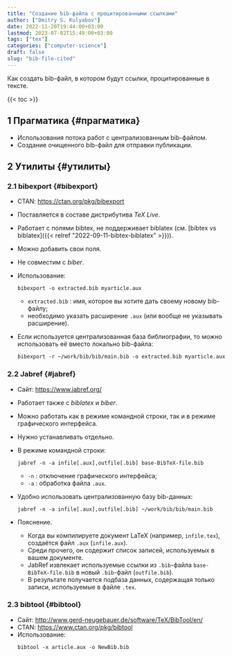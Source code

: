 ```yaml
---
title: "Создание bib-файла с процитированными ссылками"
author: ["Dmitry S. Kulyabov"]
date: 2022-11-20T19:44:00+03:00
lastmod: 2023-07-02T15:49:00+03:00
tags: ["tex"]
categories: ["computer-science"]
draft: false
slug: "bib-file-cited"
---
```


Как создать bib-файл, в котором будут ссылки, процитированные в тексте.

<!--more-->

{{< toc >}}


## <span class="section-num">1</span> Прагматика {#прагматика}

-   Использования потока работ с централизованным bib-файлом.
-   Создание очищенного bib-файл для отправки публикации.


## <span class="section-num">2</span> Утилиты {#утилиты}


### <span class="section-num">2.1</span> bibexport {#bibexport}

-   CTAN: <https://ctan.org/pkg/bibexport>
-   Поставляется в составе дистрибутива _TeX Live_.
-   Работает с полями bibtex, не поддерживает biblatex (см. [bibtex vs biblatex]({{< relref "2022-09-11-bibtex-biblatex" >}})).
-   Можно добавить свои поля.
-   Не совместим с _biber_.
-   Использование:
    ```shell
    bibexport -o extracted.bib myarticle.aux
    ```

    -   `extracted.bib` : имя, которое вы хотите дать своему новому bib-файлу;
    -   необходимо указать расширение `.aux` (или вообще не указывать расширение).
-   Если используется централизованная база библиографии, то можно использовать её вместо локально bib-файла:
    ```shell
    bibexport -r ~/work/bib/bib/main.bib -o extracted.bib myarticle.aux
    ```


### <span class="section-num">2.2</span> Jabref {#jabref}

-   Сайт: <https://www.jabref.org/>
-   Работает также с _biblatex_ и _biber_.
-   Можно работать как в режиме командной строки, так и в режиме графического интерфейса.
-   Нужно устанавливать отдельно.
-   В режиме командной строки:
    ```shell
    jabref -n -a infile[.aux],outfile[.bib] base-BibTeX-file.bib
    ```

    -   `-n` : отключение графического интерфейса;
    -   `-a` : обработка файла `.aux`.
-   Удобно использовать централизованную базу bib-данных:
    ```shell
    jabref -n -a infile[.aux],outfile[.bib] ~/work/bib/bib/main.bib
    ```
-   Пояснение.
    -   Когда вы компилируете документ LaTeX (например, `infile.tex`), создаётся файл `.aux` (`infile.aux`).
    -   Среди прочего, он содержит список записей, используемых в вашем документе.
    -   JabRef извлекает используемые ссылки из `.bib`-файла `base-BibTeX-file.bib` в новый `.bib`-файл (`outfile.bib`).
    -   В результате получается подбаза данных, содержащая только записи, используемые в файле `.tex`.


### <span class="section-num">2.3</span> bibtool {#bibtool}

-   Сайт: <http://www.gerd-neugebauer.de/software/TeX/BibTool/en/>
-   CTAN: <https://www.ctan.org/pkg/bibtool>
-   Использование:
    ```shell
    bibtool -x article.aux -o NewBib.bib
    ```
